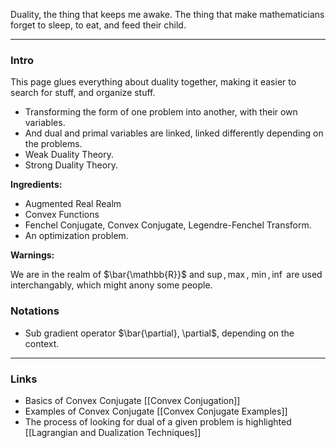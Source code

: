 
Duality, the thing that keeps me awake. The thing that make mathematicians forget to sleep, to eat, and feed their child. 

---
### **Intro**

This page glues everything about duality together, making it easier to search for stuff, and organize stuff. 

* Transforming the form of one problem into another, with their own variables. 
* And dual and primal variables are linked, linked differently depending on the problems. 
* Weak Duality Theory. 
* Strong Duality Theory. 

**Ingredients:** 
* Augmented Real Realm
* Convex Functions
* Fenchel Conjugate, Convex Conjugate, Legendre-Fenchel Transform. 
* An optimization problem. 

**Warnings:**

We are in the realm of $\bar{\mathbb{R}}$ and $\sup, \max$, $\min, \inf$ are used interchangably, which might anony some people. 

### **Notations**

* Sub gradient operator $\bar{\partial}, \partial$, depending on the context. 

---
### **Links**

* Basics of Convex Conjugate [[Convex Conjugation]]
* Examples of Convex Conjugate [[Convex Conjugate Examples]]
* The process of looking for dual of a given problem is highlighted [[Lagrangian and Dualization Techniques]]

